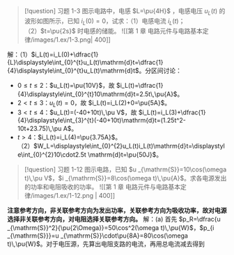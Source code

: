 > [!question] 习题 1-3
> 图示电路中，电感 $L=\pu{4H}$ ，电感电压 $u_L(t)$ 的波形如图所示，已知 $i_L(0)=0$，试求：（1）电感电流 $i_L(t)$；（2）$t=\pu{2s}$ 时电感的储能。
> ![[第 1 章 电路元件与电路基本定律/images/1.ex/1-3.png| 400]]

解：（1）$i_L(t)=i_L(0)+\dfrac{1}{L}\displaystyle\int_{0}^{t}u_L(t)\mathrm{d}t=\dfrac{1}{4}\displaystyle\int_{0}^{t}u_L(t)\mathrm{d}t$。分区间讨论：
- $0\le t\le 2$：$u_L(t)=\pu{10V}$，故 $i_L(t)=\dfrac{1}{4}\displaystyle\int_{0}^{t}10\mathrm{d}t=2.5t\,\pu{A}$。
- $2<t\le3$：$u_L(t)=0$，故 $i_L(t)=i_L(2)+0=\pu{5A}$。
- $3<t\le4$：$u_L(t)=(-40+10t)\,\pu V$，故 $i_L(t)=i_L(3)+\dfrac{1}{4}\displaystyle\int_{3}^{t}(-40+10t)\mathrm{d}t=(1.25t^2-10t+23.75)\,\pu A$。
- $t>4$：$i_L(t)=i_L(4)=\pu{3.75A}$。
（2）$W_L=\displaystyle\int_{0}^{2}u_L(t)i_L(t)\mathrm{d}t=\displaystyle\int_{0}^{2}10\cdot2.5t \mathrm{d}t=\pu{50J}$。
> [!question] 习题 1-12
> 图示电路，已知 $u _{\mathrm{S}}=10\cos(\omega t)\,\pu V$，$i _{\mathrm{S}}=8\cos(\omega t)\,\pu{A}$。求各电源发出的功率和电阻吸收的功率。
> ![[第 1 章 电路元件与电路基本定律/images/1.ex/1-12.png | 400]]

**注意参考方向，非关联参考方向为发出功率，关联参考方向为吸收功率，故对电源选择非关联参考方向，对电阻选择关联参考方向。**
解：(a) 首先 $p_R=\dfrac{u _{\mathrm{S}}^2}{\pu{2\Omega}}=50\cos^2(\omega t)\,\pu{W}$，$p_{i _{\mathrm{S}}}=u _{\mathrm{S}}\cdot\pu{8A}=80\cos(\omega t)\,\pu{W}$。对于电压源，先算出电阻支路的电流，再用总电流减去得到